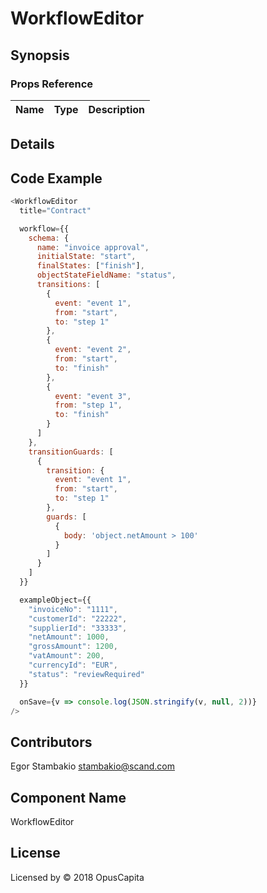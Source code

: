# WorkflowEditor

## Synopsis


### Props Reference

| Name                           | Type                     | Description                                                                                             |
| ------------------------------ | :----------------------  | -----------------------------------------------------------                                             |

## Details

## Code Example

```js
<WorkflowEditor
  title="Contract"

  workflow={{
    schema: {
      name: "invoice approval",
      initialState: "start",
      finalStates: ["finish"],
      objectStateFieldName: "status",
      transitions: [
        {
          event: "event 1",
          from: "start",
          to: "step 1"
        },
        {
          event: "event 2",
          from: "start",
          to: "finish"
        },
        {
          event: "event 3",
          from: "step 1",
          to: "finish"
        }
      ]
    },
    transitionGuards: [
      {
        transition: {
          event: "event 1",
          from: "start",
          to: "step 1"
        },
        guards: [
          {
            body: 'object.netAmount > 100'
          }
        ]
      }
    ]
  }}

  exampleObject={{
    "invoiceNo": "1111",
    "customerId": "22222",
    "supplierId": "33333",
    "netAmount": 1000,
    "grossAmount": 1200,
    "vatAmount": 200,
    "currencyId": "EUR",
    "status": "reviewRequired"
  }}

  onSave={v => console.log(JSON.stringify(v, null, 2))}
/>
```

## Contributors

Egor Stambakio <stambakio@scand.com>

## Component Name

WorkflowEditor

## License

Licensed by © 2018 OpusCapita
